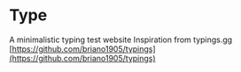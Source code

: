 # Type
A minimalistic typing test website
Inspiration from typings.gg [https://github.com/briano1905/typings](https://github.com/briano1905/typings)